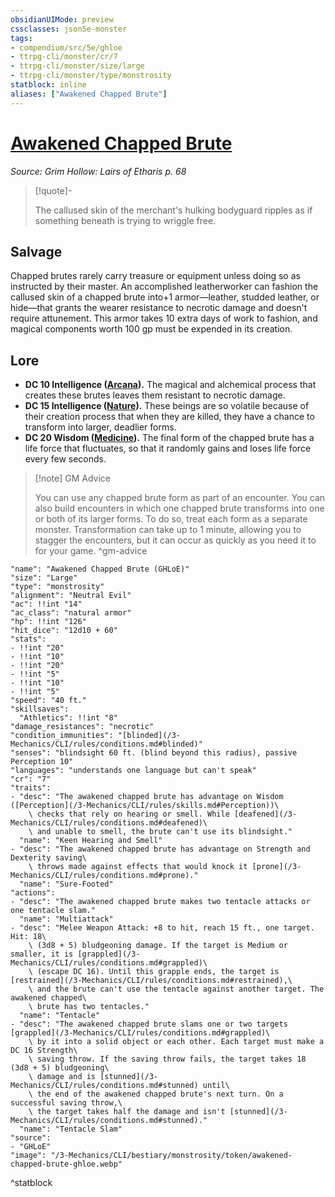 ```yaml
---
obsidianUIMode: preview
cssclasses: json5e-monster
tags:
- compendium/src/5e/ghloe
- ttrpg-cli/monster/cr/7
- ttrpg-cli/monster/size/large
- ttrpg-cli/monster/type/monstrosity
statblock: inline
aliases: ["Awakened Chapped Brute"]
---
```

# [Awakened Chapped Brute](3-Mechanics\CLI\bestiary\monstrosity/awakened-chapped-brute-ghloe.md)
*Source: Grim Hollow: Lairs of Etharis p. 68*  

> [!quote]-  
> 
> The callused skin of the merchant's hulking bodyguard ripples as if something beneath is trying to wriggle free.

## Salvage

Chapped brutes rarely carry treasure or equipment unless doing so as instructed by their master. An accomplished leatherworker can fashion the callused skin of a chapped brute into+1 armor—leather, studded leather, or hide—that grants the wearer resistance to necrotic damage and doesn't require attunement. This armor takes 10 extra days of work to fashion, and magical components worth 100 gp must be expended in its creation.

## Lore

- **DC 10 Intelligence ([Arcana](/3-Mechanics/CLI/rules/skills.md#Arcana)).** The magical and alchemical process that creates these brutes leaves them resistant to necrotic damage.  
- **DC 15 Intelligence ([Nature](/3-Mechanics/CLI/rules/skills.md#Nature)).** These beings are so volatile because of their creation process that when they are killed, they have a chance to transform into larger, deadlier forms.  
- **DC 20 Wisdom ([Medicine](/3-Mechanics/CLI/rules/skills.md#Medicine)).** The final form of the chapped brute has a life force that fluctuates, so that it randomly gains and loses life force every few seconds.  

> [!note] GM Advice
> 
> You can use any chapped brute form as part of an encounter. You can also build encounters in which one chapped brute transforms into one or both of its larger forms. To do so, treat each form as a separate monster. Transformation can take up to 1 minute, allowing you to stagger the encounters, but it can occur as quickly as you need it to for your game.
^gm-advice

```statblock
"name": "Awakened Chapped Brute (GHLoE)"
"size": "Large"
"type": "monstrosity"
"alignment": "Neutral Evil"
"ac": !!int "14"
"ac_class": "natural armor"
"hp": !!int "126"
"hit_dice": "12d10 + 60"
"stats":
- !!int "20"
- !!int "10"
- !!int "20"
- !!int "5"
- !!int "10"
- !!int "5"
"speed": "40 ft."
"skillsaves":
  "Athletics": !!int "8"
"damage_resistances": "necrotic"
"condition_immunities": "[blinded](/3-Mechanics/CLI/rules/conditions.md#blinded)"
"senses": "blindsight 60 ft. (blind beyond this radius), passive Perception 10"
"languages": "understands one language but can't speak"
"cr": "7"
"traits":
- "desc": "The awakened chapped brute has advantage on Wisdom ([Perception](/3-Mechanics/CLI/rules/skills.md#Perception))\
    \ checks that rely on hearing or smell. While [deafened](/3-Mechanics/CLI/rules/conditions.md#deafened)\
    \ and unable to smell, the brute can't use its blindsight."
  "name": "Keen Hearing and Smell"
- "desc": "The awakened chapped brute has advantage on Strength and Dexterity saving\
    \ throws made against effects that would knock it [prone](/3-Mechanics/CLI/rules/conditions.md#prone)."
  "name": "Sure-Footed"
"actions":
- "desc": "The awakened chapped brute makes two tentacle attacks or one tentacle slam."
  "name": "Multiattack"
- "desc": "Melee Weapon Attack: +8 to hit, reach 15 ft., one target. Hit: 18\
    \ (3d8 + 5) bludgeoning damage. If the target is Medium or smaller, it is [grappled](/3-Mechanics/CLI/rules/conditions.md#grappled)\
    \ (escape DC 16). Until this grapple ends, the target is [restrained](/3-Mechanics/CLI/rules/conditions.md#restrained),\
    \ and the brute can't use the tentacle against another target. The awakened chapped\
    \ brute has two tentacles."
  "name": "Tentacle"
- "desc": "The awakened chapped brute slams one or two targets [grappled](/3-Mechanics/CLI/rules/conditions.md#grappled)\
    \ by it into a solid object or each other. Each target must make a DC 16 Strength\
    \ saving throw. If the saving throw fails, the target takes 18 (3d8 + 5) bludgeoning\
    \ damage and is [stunned](/3-Mechanics/CLI/rules/conditions.md#stunned) until\
    \ the end of the awakened chapped brute's next turn. On a successful saving throw,\
    \ the target takes half the damage and isn't [stunned](/3-Mechanics/CLI/rules/conditions.md#stunned)."
  "name": "Tentacle Slam"
"source":
- "GHLoE"
"image": "/3-Mechanics/CLI/bestiary/monstrosity/token/awakened-chapped-brute-ghloe.webp"
```
^statblock